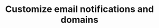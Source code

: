 ---
title: Customize email notifications and domains
excerpt: Learn how to customize and style the default email notifications that Okta sends to end users and customize email domains.
layout: Guides
sections:
  - main
---